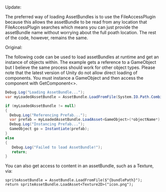 Update:

The preferred way of loading AssetBundles is to use the FileAccessPlugin because this allows the assetBundle to be read from any location that FileAccessPlugin searches which means you can just provide the assetBundle name without worrying about the full poath location. The rest of the code, however, remains the same.

Original:

The following code can be used to load assetBundles at runtime and get an instance of objects within. The example gets a reference to a GameObject
but I believe the same process should work for other object types. Please note that the latest version of Unity do not allow direct loading of
components. You must instance a GameObject and then access the component with GetComponent<>.

```C#
Debug.Log("Loading AssetBundle...");
var myLoadedAssetBundle = AssetBundle.LoadFromFile(System.IO.Path.Combine(*path*, *assetBundleFileName*));

if (myLoadedAssetBundle != null)
{
  Debug.Log("Referencing Prefab...");
  var prefab = myLoadedAssetBundle.LoadAsset<GameObject>(*objectName*);
  Debug.Log("Instancing Prefab...");
  GameObject go = Instantiate(prefab);
}
else
{
   Debug.Log("Failed to load AssetBundle!");
   return;
}
```

You can also get access to content in an assetBundle, such as a Texture, via:

```
spriteAssetBundle = AssetBundle.LoadFromFile($"{bundlePath}");
return spriteAssetBundle.LoadAsset<Texture2D>("icon.png");
```
